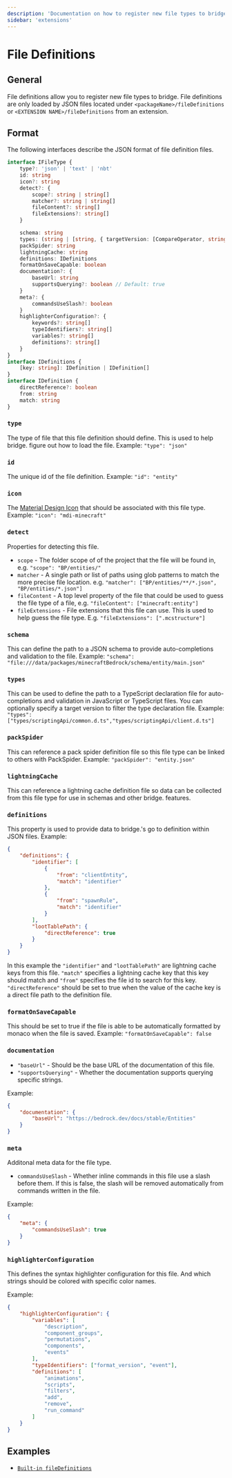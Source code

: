 ```yaml
---
description: 'Documentation on how to register new file types to bridge..'
sidebar: 'extensions'
---
```


# File Definitions

## General

File definitions allow you to register new file types to bridge. File definitions are only loaded by JSON files located under `<packageName>/fileDefinitions` or `<EXTENSION NAME>/fileDefinitions` from an extension.

## Format

The following interfaces describe the JSON format of file definition files.

```typescript
interface IFileType {
	type?: 'json' | 'text' | 'nbt'
	id: string
	icon?: string
	detect?: {
		scope?: string | string[]
		matcher?: string | string[]
		fileContent?: string[]
		fileExtensions?: string[]
	}

	schema: string
	types: (string | [string, { targetVersion: [CompareOperator, string] }])[]
	packSpider: string
	lightningCache: string
	definitions: IDefinitions
	formatOnSaveCapable: boolean
	documentation?: {
		baseUrl: string
		supportsQuerying?: boolean // Default: true
	}
	meta?: {
		commandsUseSlash?: boolean
	}
	highlighterConfiguration?: {
		keywords?: string[]
		typeIdentifiers?: string[]
		variables?: string[]
		definitions?: string[]
	}
}
interface IDefinitions {
	[key: string]: IDefinition | IDefinition[]
}
interface IDefinition {
	directReference?: boolean
	from: string
	match: string
}
```

### `type`

The type of file that this file definition should define. This is used to help bridge. figure out how to load the file.
Example: `"type": "json"`

### `id`

The unique id of the file definition.
Example: `"id": "entity"`

### `icon`

The [Material Design Icon](https://materialdesignicons.com/) that should be associated with this file type.
Example: `"icon": "mdi-minecraft"`

### `detect`

Properties for detecting this file.

-   `scope` - The folder scope of of the project that the file will be found in, e.g. `"scope": "BP/entities/"`
-   `matcher` - A single path or list of paths using glob patterns to match the more precise file location. e.g. `"matcher": ["BP/entities/**/*.json", "BP/entities/*.json"]`
-   `fileContent` - A top level property of the file that could be used to guess the file type of a file, e.g. `"fileContent": ["minecraft:entity"]`
-   `fileExtensions` - File extensions that this file can use. This is used to help guess the file type. E.g. `"fileExtensions": [".mcstructure"]`

### `schema`

This can define the path to a JSON schema to provide auto-completions and validation to the file.
Example: `"schema": "file:///data/packages/minecraftBedrock/schema/entity/main.json"`

### `types`

This can be used to define the path to a TypeScript declaration file for auto-completions and validation in JavaScript or TypeScript files. You can optionally specify a target version to filter the type declaration file.
Example: `"types": ["types/scriptingApi/common.d.ts","types/scriptingApi/client.d.ts"]`

### `packSpider`

This can reference a pack spider definition file so this file type can be linked to others with PackSpider.
Example: `"packSpider": "entity.json"`

### `lightningCache`

This can reference a lightning cache definition file so data can be collected from this file type for use in schemas and other bridge. features.

### `definitions`

This property is used to provide data to bridge.'s go to definition within JSON files.
Example:

```json
{
	"definitions": {
		"identifier": [
			{
				"from": "clientEntity",
				"match": "identifier"
			},
			{
				"from": "spawnRule",
				"match": "identifier"
			}
		],
		"lootTablePath": {
			"directReference": true
		}
	}
}
```

In this example the `"identifier"` and `"lootTablePath"` are lightning cache keys from this file.
`"match"` specifies a lightning cache key that this key should match and `"from"` specifies the file id to search for this key.
`"directReference"` should be set to true when the value of the cache key is a direct file path to the definition file.

### `formatOnSaveCapable`

This should be set to true if the file is able to be automatically formatted by monaco when the file is saved.
Example: `"formatOnSaveCapable": false`

### `documentation`

-   `"baseUrl"` - Should be the base URL of the documentation of this file.
-   `"supportsQuerying"` - Whether the documentation supports querying specific strings.

Example:

```json
{
	"documentation": {
		"baseUrl": "https://bedrock.dev/docs/stable/Entities"
	}
}
```

### `meta`

Additonal meta data for the file type.

-   `commandsUseSlash` - Whether inline commands in this file use a slash before them. If this is false, the slash will be removed automatically from commands written in the file.

Example:

```json
{
	"meta": {
		"commandsUseSlash": true
	}
}
```

### `highlighterConfiguration`

This defines the syntax highlighter configuration for this file. And which strings should be colored with specific color names.

Example:

```json
{
	"highlighterConfiguration": {
		"variables": [
			"description",
			"component_groups",
			"permutations",
			"components",
			"events"
		],
		"typeIdentifiers": ["format_version", "event"],
		"definitions": [
			"animations",
			"scripts",
			"filters",
			"add",
			"remove",
			"run_command"
		]
	}
}
```

## Examples

-   [`Built-in fileDefinitions`](https://github.com/bridge-core/editor-packages/tree/main/packages/minecraftBedrock/fileDefinition)
